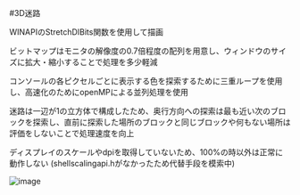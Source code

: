 #3D迷路

WINAPIのStretchDIBits関数を使用して描画

ビットマップはモニタの解像度の0.7倍程度の配列を用意し、ウィンドウのサイズに拡大・縮小することで処理を多少軽減

コンソールの各ピクセルごとに表示する色を探索するために三重ループを使用し、高速化のためにopenMPによる並列処理を使用

迷路は一辺が1の立方体で構成したため、奥行方向への探索は最も近い次のブロックを探索し、直前に探索した場所のブロックと同じブロックや何もない場所は評価をしないことで処理速度を向上


ディスプレイのスケールやdpiを取得していないため、100%の時以外は正常に動作しない
(shellscalingapi.hがなかったため代替手段を模索中)

![image](https://github.com/user-attachments/assets/b8fee536-6aa0-4922-8375-f7724bdb88b3)
